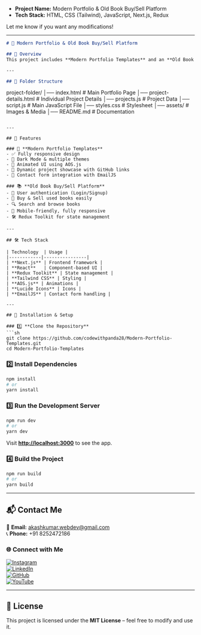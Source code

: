 - **Project Name:** Modern Portfolio & Old Book Buy/Sell Platform  
- **Tech Stack:** HTML, CSS (Tailwind), JavaScript, Next.js, Redux  

Let me know if you want any modifications!  

---

```md
# 📌 Modern Portfolio & Old Book Buy/Sell Platform

## 🚀 Overview
This project includes **Modern Portfolio Templates** and an **Old Book Buy/Sell Platform** built using **Next.js, React, Tailwind CSS, and Redux**. The portfolio showcases fully responsive designs, while the book platform allows users to buy and sell used books.

---

## 📂 Folder Structure  
```
project-folder/
│── index.html           # Main Portfolio Page
│── project-details.html # Individual Project Details
│── projects.js          # Project Data
│── script.js            # Main JavaScript File
│── styles.css           # Stylesheet
│── assets/              # Images & Media
│── README.md            # Documentation
```

---

## 🌟 Features

### 📌 **Modern Portfolio Templates**
- ✅ Fully responsive design
- 🎨 Dark Mode & multiple themes
- 🎥 Animated UI using AOS.js
- 📂 Dynamic project showcase with GitHub links
- 📩 Contact form integration with EmailJS

### 📚 **Old Book Buy/Sell Platform**
- 🔐 User authentication (Login/Signup)
- 📖 Buy & Sell used books easily
- 🔍 Search and browse books
- 📱 Mobile-friendly, fully responsive
- 🛠 Redux Toolkit for state management

---

## 🛠 Tech Stack

| Technology  | Usage |
|------------|----------------|
| **Next.js** | Frontend framework |
| **React**   | Component-based UI |
| **Redux Toolkit** | State management |
| **Tailwind CSS** | Styling |
| **AOS.js** | Animations |
| **Lucide Icons** | Icons |
| **EmailJS** | Contact form handling |

---

## 🚀 Installation & Setup

### 1️⃣ **Clone the Repository**
```sh
git clone https://github.com/codewithpanda28/Modern-Portfolio-Templates.git
cd Modern-Portfolio-Templates
```

### 2️⃣ **Install Dependencies**
```sh
npm install
# or
yarn install
```

### 3️⃣ **Run the Development Server**
```sh
npm run dev
# or
yarn dev
```
Visit **[http://localhost:3000](http://localhost:3000)** to see the app.

### 4️⃣ **Build the Project**
```sh
npm run build
# or
yarn build
```

---

## 📬 Contact Me  
📧 **Email:** [akashkumar.webdev@gmail.com](mailto:akashkumar.webdev@gmail.com)  
📞 **Phone:** +91 8252472186  

### 🌐 Connect with Me  
[![Instagram](https://img.shields.io/badge/Instagram-%23E4405F.svg?style=for-the-badge&logo=instagram&logoColor=white)](https://www.instagram.com/panda_creation_29)  
[![LinkedIn](https://img.shields.io/badge/LinkedIn-%230077B5.svg?style=for-the-badge&logo=linkedin&logoColor=white)](https://www.linkedin.com/in/codewithpanda28/)  
[![GitHub](https://img.shields.io/badge/GitHub-%23121011.svg?style=for-the-badge&logo=github&logoColor=white)](https://github.com/codewithpanda28?tab=repositories)  
[![YouTube](https://img.shields.io/badge/YouTube-%23FF0000.svg?style=for-the-badge&logo=youtube&logoColor=white)](https://www.youtube.com/@NexCodeUI)  

---

## 📜 License  
This project is licensed under the **MIT License** – feel free to modify and use it.  
```
